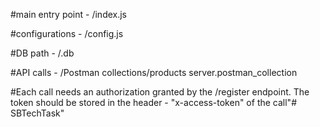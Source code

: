 #main entry point - /index.js

#configurations - /config.js

#DB path - /.db

#API calls - /Postman collections/products server.postman_collection

#Each call needs an authorization granted by the /register endpoint. The token should be stored in the header - "x-access-token" of the call"# SBTechTask" 
